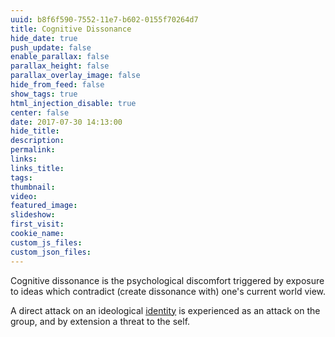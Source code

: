 ```yaml
---
uuid: b8f6f590-7552-11e7-b602-0155f70264d7
title: Cognitive Dissonance
hide_date: true
push_update: false
enable_parallax: false
parallax_height: false
parallax_overlay_image: false
hide_from_feed: false
show_tags: true
html_injection_disable: true
center: false
date: 2017-07-30 14:13:00
hide_title:
description:
permalink:
links:
links_title:
tags:
thumbnail:
video:
featured_image:
slideshow:
first_visit:
cookie_name:
custom_js_files:
custom_json_files:
---
```

Cognitive dissonance is the psychological discomfort triggered by exposure to ideas which contradict (create dissonance with) one's current world view.

A direct attack on an ideological [identity](/modules/tribal-identity) is experienced as an attack on the group, and by extension a threat to the self.